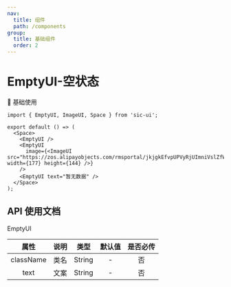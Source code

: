 ```yaml
---
nav:
  title: 组件
  path: /components
group:
  title: 基础组件
  order: 2
---
```


# EmptyUI-空状态

💎 基础使用

```tsx
import { EmptyUI, ImageUI, Space } from 'sic-ui';

export default () => (
  <Space>
    <EmptyUI />
    <EmptyUI
      image={<ImageUI src="https://zos.alipayobjects.com/rmsportal/jkjgkEfvpUPVyRjUImniVslZfWPnJuuZ.png" width={177} height={144} />}
    />
    <EmptyUI text="暂无数据" />
  </Space>
);
```

## API 使用文档

EmptyUI

<font size=1>

|   属性    | 说明 |  类型  | 默认值 | 是否必传 |
| :-------: | ---- | :----: | :----: | :------: |
| className | 类名 | String |   -    |    否    |
|   text    | 文案 | String |   -    |    否    |

</font>
